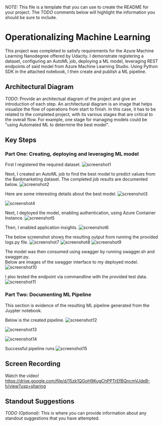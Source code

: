 *NOTE:* This file is a template that you can use to create the README for your project. The *TODO* comments below will highlight the information you should be sure to include.


# Operationalizing Machine Learning

This project was completed to satisfy requirements for the Azure Machine Learning Nanodegree offered by Udacity.  I demonstrate registering a dataset, configuring an AutoML job, deploying a ML model, leveraging REST endpoints of said model from Azure Machine Learning Studio.  Using Python SDK in the attached notebook, I then create and publish a ML pipeline.

## Architectural Diagram
*TODO*: Provide an architectual diagram of the project and give an introduction of each step. An architectural diagram is an image that helps visualize the flow of operations from start to finish. In this case, it has to be related to the completed project, with its various stages that are critical to the overall flow. For example, one stage for managing models could be "using Automated ML to determine the best model". 

## Key Steps
### Part One: Creating, deploying and leveraging ML model

First I registered the required dataset.
![screenshot1](https://github.com/torijule/nd00333_AZMLND_C2/blob/master/sample_screenshots/Dataset.png)

Next, I created an AutoML job to find the best model to predict values from the Bankmarketing dataset.  The completed job results are documented below.
![screenshot2](https://github.com/torijule/nd00333_AZMLND_C2/blob/master/sample_screenshots/CompletedAutoMLJob.png)

Here are some interesting details about the best model.
![screenshot3](https://github.com/torijule/nd00333_AZMLND_C2/blob/master/sample_screenshots/ModelAlgorithms.png)

![screenshot4](https://github.com/torijule/nd00333_AZMLND_C2/blob/master/sample_screenshots/ModelExplination.png)

Next, I deployed the model, enabling authentication, using Azure Container Instance.
![screenshot5](https://github.com/torijule/nd00333_AZMLND_C2/blob/master/sample_screenshots/DeployingModel.png)

Then, I enabled application insights.
![screenshot6](https://github.com/torijule/nd00333_AZMLND_C2/blob/master/sample_screenshots/EndpointDetails.png)

The below screenshot shows the resulting output from running the provided logs.py file. 
![screenshot7](https://github.com/torijule/nd00333_AZMLND_C2/blob/master/sample_screenshots/logsRun.png)
![screenshot8](https://github.com/torijule/nd00333_AZMLND_C2/blob/master/sample_screenshots/ServerRoutes.png)
![screenshot9](https://github.com/torijule/nd00333_AZMLND_C2/blob/master/sample_screenshots/ServerOutput2.png)

The model was then consumed using swagger by running swagger.sh and swagger.py.  
Below are images of the swagger interface to my deployed model.
![screenshot10](https://github.com/torijule/nd00333_AZMLND_C2/blob/master/sample_screenshots/SwaggerView.png)

I also tested the endpoint via commandline with the provided test data.
![screenshot11](https://github.com/torijule/nd00333_AZMLND_C2/blob/master/sample_screenshots/EndpointResults.png)

### Part Two: Documenting ML Pipeline
This section is evidence of the resulting ML pipeline generated from the Juypter notebook.

Below is the created pipeline.
![screenshot12](https://github.com/torijule/nd00333_AZMLND_C2/blob/master/sample_screenshots/CompletedPipeline.png)

![screenshot13](https://github.com/torijule/nd00333_AZMLND_C2/blob/master/sample_screenshots/PipelineDetails.png)

![screenshot14](https://github.com/torijule/nd00333_AZMLND_C2/blob/master/sample_screenshots/PipelineEndpoint.png)

Successful pipeline runs
![screenshot15](https://github.com/torijule/nd00333_AZMLND_C2/blob/master/sample_screenshots/CompletedPipelineRuns.png)


## Screen Recording
Watch the video! 
https://drive.google.com/file/d/15zk1QGoH9KugChPPTrEfBQncmVJdeB-h/view?usp=sharing

## Standout Suggestions
*TODO (Optional):* This is where you can provide information about any standout suggestions that you have attempted.
